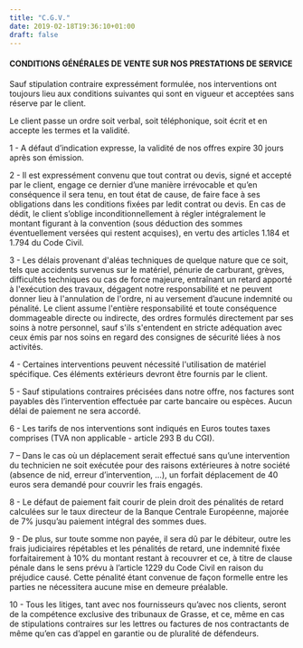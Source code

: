 ```yaml
---
title: "C.G.V."
date: 2019-02-18T19:36:10+01:00
draft: false
---
```


<h4>CONDITIONS GÉNÉRALES DE VENTE SUR NOS PRESTATIONS DE SERVICE</h4>

<p>Sauf stipulation contraire expressément formulée, nos interventions ont toujours lieu aux conditions suivantes qui sont en vigueur et acceptées sans réserve par le client.</p>

<p>Le client passe un ordre soit verbal, soit téléphonique, soit écrit et en accepte les termes et la validité.</p>

<p>1 - A défaut d’indication expresse, la validité de nos offres expire 30 jours après son émission.</p>

<p>2 - Il est expressément convenu que tout contrat ou devis, signé et accepté par le client, engage ce dernier d’une manière irrévocable et qu’en conséquence il sera tenu, en tout état de cause, de faire face à ses obligations dans les conditions fixées par ledit contrat ou devis. En cas de dédit, le client s’oblige inconditionnellement à régler intégralement le montant figurant à la convention (sous déduction des sommes éventuellement versées qui restent acquises), en vertu des articles 1.184 et 1.794 du Code Civil.</p>

<p>3 - Les délais provenant d'aléas techniques de quelque nature que ce soit, tels que accidents survenus sur le matériel, pénurie de carburant, grèves, difficultés techniques ou cas de force majeure, entraînant un retard apporté à l'exécution des travaux, dégagent notre responsabilité et ne peuvent donner lieu à l'annulation de l'ordre, ni au versement d’aucune indemnité ou pénalité. Le client assume l'entière responsabilité et toute conséquence dommageable directe ou indirecte, des ordres formulés directement par ses soins à notre personnel, sauf s'ils s'entendent en stricte adéquation avec ceux émis par nos soins en regard des consignes de sécurité liées à nos activités.</p>

<p>4 - Certaines interventions peuvent nécessité l'utilisation de matériel spécifique. Ces éléments extérieurs devront être fournis par le client.</p>

<p>5 - Sauf stipulations contraires précisées dans notre offre, nos factures sont payables dès l’intervention effectuée par carte bancaire ou espèces. Aucun délai de paiement ne sera accordé.</p>

<p>6 - Les tarifs de nos interventions sont indiqués en Euros toutes taxes comprises (TVA non applicable - article 293 B du CGI).</p>

<p>7 – Dans le cas où un déplacement serait effectué sans qu’une intervention du technicien ne soit exécutée pour des raisons extérieures à notre société (absence de nid, erreur d’intervention, …), un forfait déplacement de 40 euros sera demandé pour couvrir les frais engagés.</p>

<p>8 - Le défaut de paiement fait courir de plein droit des pénalités de retard calculées sur le taux directeur de la Banque Centrale Européenne, majorée de 7% jusqu’au paiement intégral des sommes dues.</p>

<p>9 - De plus, sur toute somme non payée, il sera dû par le débiteur, outre les frais judiciaires répétables et les pénalités de retard, une indemnité fixée forfaitairement à 10% du montant restant à recouvrer et ce, à titre de clause pénale dans le sens prévu à l’article 1229 du Code Civil en raison du préjudice causé. Cette pénalité étant convenue de façon formelle entre les parties ne nécessitera aucune mise en demeure préalable.</p>

<p>10 - Tous les litiges, tant avec nos fournisseurs qu’avec nos clients, seront de la compétence exclusive des tribunaux de Grasse, et ce, même en cas de stipulations contraires sur les lettres ou factures de nos contractants de même qu’en cas d’appel en garantie ou de pluralité de défendeurs.</p>

